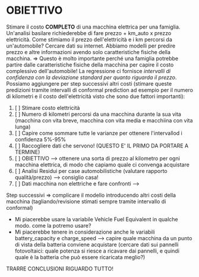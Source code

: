 # OBIETTIVO
Stimare il costo **COMPLETO** di una macchina elettrica per una famiglia. Un'analisi basilare richiederebbe di fare prezzo + km_auto x prezzo elettricità. Come stimiamo il prezzo dell'elettricità e i km percorsi da un'automobile? Cercare dati su internet.
Abbiamo modelli per predire prezzo e altre informazioni avendo solo caratteristiche fisiche della macchina. => Questo è molto importante perché una famiglia potrebbe partire dalle caratteristiche fisiche della macchina per capire il costo complessivo dell'automobile!
La regressione ci fornisce _intervalli di confidenza con la deviazione standard per quanto riguarda il prezzo_.
Possiamo aggiungere per step successivi altri costi (stimare queste predizioni tramite intervalli di conformal prediction ad esempio per il numero di kilometri e il costo dell'elettricità visto che sono due fattori importanti):
1. [ ] Stimare costo elettricità
3. [ ] Numero di kilometri percorsi da una macchina durante la sua vita (macchina con vita breve, macchina con vita media e macchiina con vita lunga)
4. [ ] Capire come sommare tutte le varianze per ottenere l'intervallod i confidenza 5%-95%
5. [ ] Raccogliere dati che servono! (QUESTO E' IL PRIMO DA PORTARE A TERMINE)
6. [ ] OBIETTIVO --> ottenere una sorta di prezzo al kilometro per ogni macchina elettrica, di modo che capiamo quale ci convenga acquistare
7. [ ] Analisi Residui per case automobilistiche (valutare rapporto qualità/prezzo) --> consiglio casa!
8. [ ] Dati macchina non elettriche e fare confronti --> 

Step successivi => complicare il modello introducendo altri costi della macchina (tagliando/revisione stimati sempre tramite intervallo di conformal)

- Mi piacerebbe usare la variabile Vehicle Fuel Equivalent in qualche modo. come la potremo usare?
-  Mi piacerebbe tenere in considerazione anche le variabili battery_capacity e charge_speed --> capire quale macchina da un punto di vista della batteria conviene acquistare (cercare dati sui pannelli fotovoltaici: quale potenza si riesce a ricavare dai pannelli, e quindi quale è la batteria che può essere ricaricata meglio?)

TRARRE CONCLUSIONI RIGUARDO TUTTO!
